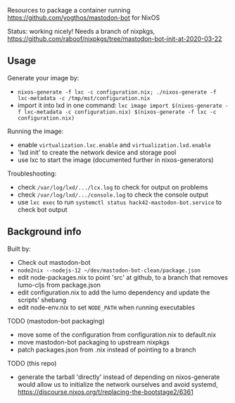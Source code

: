 Resources to package a container running https://github.com/yogthos/mastodon-bot for NixOS

Status: working nicely! Needs a branch of nixpkgs, https://github.com/raboof/nixpkgs/tree/mastodon-bot-init-at-2020-03-22

## Usage

Generate your image by:
* `nixos-generate -f lxc -c configuration.nix; ./nixos-generate -f lxc-metadata -c /tmp/mst/configuration.nix`
* import it into lxd in one command: `lxc image import $(nixos-generate -f lxc-metadata -c configuration.nix) $(nixos-generate -f lxc -c configuration.nix)`

Running the image:
* enable `virtualization.lxc.enable` and `virtualization.lxd.enable`
* 'lxd init' to create the network device and storage pool
* use lxc to start the image (documented further in nixos-generators)

Troubleshooting:
* check `/var/log/lxd/.../lcx.log` to check for output on problems
* check `/var/log/lxd/.../console.log` to check the console output
* use `lxc exec` to run `systemctl status hack42-mastodon-bot.service` to check bot output

## Background info

Built by:
* Check out mastodon-bot
* `node2nix --nodejs-12 ~/dev/mastodon-bot-clean/package.json`
* edit node-packages.nix to point 'src' at github, to a branch that removes lumo-cljs from package.json
* edit configuration.nix to add the lumo dependency and update the scripts' shebang
* edit node-env.nix to set `NODE_PATH` when running executables

TODO (mastodon-bot packaging)
* move some of the configuration from configuration.nix to default.nix
* move mastodon-bot packaging to upstream nixpkgs
* patch packages.json from .nix instead of pointing to a branch

TODO (this repo)
* generate the tarball 'directly' instead of depending on nixos-generate would allow us to initialize the network ourselves and avoid systemd, https://discourse.nixos.org/t/replacing-the-bootstage2/6361
